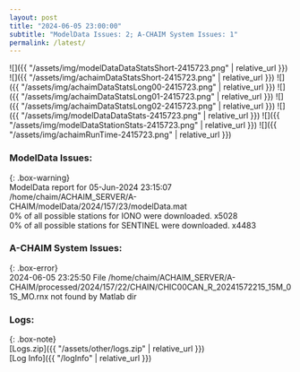 ```yaml
---
layout: post
title: "2024-06-05 23:00:00"
subtitle: "ModelData Issues: 2; A-CHAIM System Issues: 1"
permalink: /latest/
---
```


![]({{ "/assets/img/modelDataDataStatsShort-2415723.png" | relative_url }})
![]({{ "/assets/img/achaimDataStatsShort-2415723.png" | relative_url }})
![]({{ "/assets/img/achaimDataStatsLong00-2415723.png" | relative_url }})
![]({{ "/assets/img/achaimDataStatsLong01-2415723.png" | relative_url }})
![]({{ "/assets/img/achaimDataStatsLong02-2415723.png" | relative_url }})
![]({{ "/assets/img/modelDataDataStats-2415723.png" | relative_url }})
![]({{ "/assets/img/modelDataStationStats-2415723.png" | relative_url }})
![]({{ "/assets/img/achaimRunTime-2415723.png" | relative_url }})


### ModelData Issues:  
  
{: .box-warning}  
 ModelData report for 05-Jun-2024 23:15:07   
 /home/chaim/ACHAIM_SERVER/A-CHAIM/modelData/2024/157/23/modelData.mat   
 0% of all possible stations for IONO were downloaded. x5028   
 0% of all possible stations for SENTINEL were downloaded. x4483   
  
### A-CHAIM System Issues:  
  
{: .box-error}  
2024-06-05 23:25:50 File /home/chaim/ACHAIM_SERVER/A-CHAIM/processed/2024/157/22/CHAIN/CHIC00CAN_R_20241572215_15M_01S_MO.rnx not found by Matlab dir  

### Logs:  
  
{: .box-note}  
[Logs.zip]({{ "/assets/other/logs.zip" | relative_url }})  
[Log Info]({{ "/logInfo" | relative_url }})  

